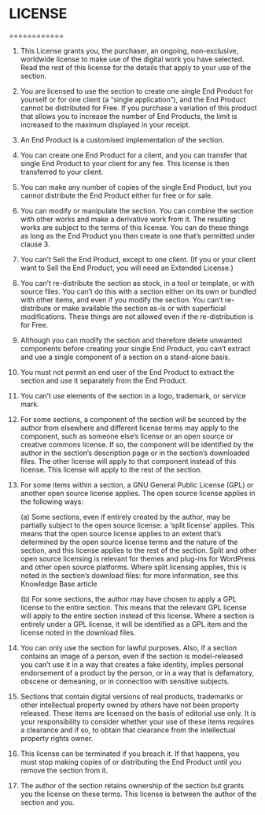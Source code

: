 # LICENSE
============

1. This License grants you, the purchaser, an ongoing, non-exclusive, worldwide license to make use of the digital work you have selected. Read the rest of this license for the details that apply to your use of the section.

2. You are licensed to use the section to create one single End Product for yourself or for one client (a “single application”), and the End Product cannot be distributed for Free.  If you purchase a variation of this product that allows you to increase the number of End Products, the limit is increased to the maximum displayed in your receipt.

3. An End Product is a customised implementation of the section.

4. You can create one End Product for a client, and you can transfer that single End Product to your client for any fee. This license is then transferred to your client.

5. You can make any number of copies of the single End Product, but you cannot distribute the End Product either for free or for sale.

6. You can modify or manipulate the section. You can combine the section with other works and make a derivative work from it. The resulting works are subject to the terms of this license. You can do these things as long as the End Product you then create is one that’s permitted under clause 3.

7. You can’t Sell the End Product, except to one client. (If you or your client want to Sell the End Product, you will need an Extended License.)

8. You can’t re-distribute the section as stock, in a tool or template, or with source files. You can’t do this with a section either on its own or bundled with other items, and even if you modify the section. You can’t re-distribute or make available the section as-is or with superficial modifications. These things are not allowed even if the re-distribution is for Free.

9. Although you can modify the section and therefore delete unwanted components before creating your single End Product, you can’t extract and use a single component of a section on a stand-alone basis. 

10. You must not permit an end user of the End Product to extract the section and use it separately from the End Product.

11. You can’t use elements of the section in a logo, trademark, or service mark.

12. For some sections, a component of the section will be sourced by the author from elsewhere and different license terms may apply to the component, such as someone else’s license or an open source or creative commons license. If so, the component will be identified by the author in the section’s description page or in the section’s downloaded files. The other license will apply to that component instead of this license. This license will apply to the rest of the section.

13. For some items within a section, a GNU General Public License (GPL) or another open source license applies. The open source license applies in the following ways:

	(a) Some sections, even if entirely created by the author, may be partially subject to the open source license: a ‘split license’ applies. This means that the open source license applies to an extent that’s determined by the open source license terms and the nature of the section, and this license applies to the rest of the section.  Split and other open source licensing is relevant for themes and plug-ins for WordPress and other open source platforms. Where split licensing applies, this is noted in the section’s download files: for more information, see this Knowledge Base article

	(b) For some sections, the author may have chosen to apply a GPL license to the entire section. This means that the relevant GPL license will apply to the entire section instead of this license.  Where a section is entirely under a GPL license, it will be identified as a GPL item and the license noted in the download files.

14. You can only use the section for lawful purposes. Also, if a section contains an image of a person, even if the section is model-released you can’t use it in a way that creates a fake identity, implies personal endorsement of a product by the person, or in a way that is defamatory, obscene or demeaning, or in connection with sensitive subjects.

15. Sections that contain digital versions of real products, trademarks or other intellectual property owned by others have not been property released. These items are licensed on the basis of editorial use only. It is your responsibility to consider whether your use of these items requires a clearance and if so, to obtain that clearance from the intellectual property rights owner.

16. This license can be terminated if you breach it. If that happens, you must stop making copies of or distributing the End Product until you remove the section from it.

17. The author of the section retains ownership of the section but grants you the license on these terms. This license is between the author of the section and you.
